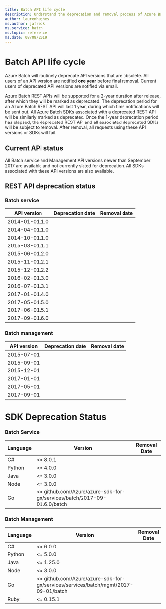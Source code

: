 ```yaml
---
title: Batch API life cycle
description: Understand the deprecation and removal process of Azure Batch API versions.
author: laurenhughes
ms.author: jafreck
ms.service: batch
ms.topic: reference
ms.date: 08/08/2019
---
```


# Batch API life cycle

Azure Batch will routinely deprecate API versions that are obsolete. All users of an API version are notified **one year** before final removal. Current users of deprecated API versions are notified via email.

Azure Batch REST APIs will be supported for a 2-year duration after release, after which they will be marked as deprecated. The deprecation period for an Azure Batch REST API will last 1 year, during which time notifications will be sent out. All Azure Batch SDKs associated with a deprecated REST API will be similarly marked as deprecated. Once the 1-year deprecation period has elapsed, the deprecated REST API and all associated deprecated SDKs will be subject to removal. After removal, all requests using these API versions or SDKs will fail.

## Current API status

All Batch service and Management API versions newer than September 2017 are available and not currently slated for deprecation. All SDKs associated with these API versions are also available.

## REST API deprecation status

### Batch service

| API version | Deprecation date | Removal date |
|-------------|------------------|--------------|
| 2014-01-01.1.0 |    |    |
| 2014-04-01.1.0 |    |    |
| 2014-10-01.1.0 |    |    |
| 2015-03-01.1.1 |    |    |
| 2015-06-01.2.0 |    |    |
| 2015-11-01.2.1 |    |    |
| 2015-12-01.2.2 |    |    |
| 2016-02-01.3.0 |    |    |
| 2016-07-01.3.1 |    |    |
| 2017-01-01.4.0 |    |    |
| 2017-05-01.5.0 |    |    |
| 2017-06-01.5.1 |    |    |
| 2017-09-01.6.0 |    |    |

### Batch management

| API version | Deprecation date | Removal date |
|-------------|------------------|--------------|
| 2015-07-01  |    |    |
| 2015-09-01  |    |    |
| 2015-12-01  |    |    |
| 2017-01-01  |    |    |
| 2017-05-01  |    |    |
| 2017-09-01  |    |    |

# SDK Deprecation Status
### Batch Service
| Language | Version  | Removal Date |
|----------|----------|--------------|
| C#       | <= 8.0.1 |              |
| Python   | <= 4.0.0 |              |
| Java     | <= 3.0.0 |              |
| Node     | <= 3.0.0 |              |
| Go       | <= github.com/Azure/azure-sdk-for-go/services/batch/2017-09-01.6.0/batch |              |

### Batch Management
| Language | Version   | Removal Date |
|----------|-----------|--------------|
|C#        | <= 6.0.0  |              |
|Python    | <= 5.0.0  |              |
|Java      | <= 1.25.0 |              |
|Node      | <= 3.0.0  |              |
|Go        | <= github.com/Azure/azure-sdk-for-go/services/services/batch/mgmt/2017-09-01/batch |              |
|Ruby      | <= 0.15.1 |              |

